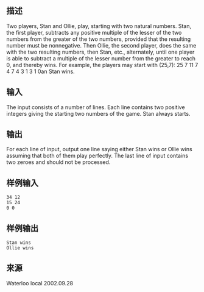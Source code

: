 ## 描述


Two players, Stan and Ollie, play, starting with two natural numbers. Stan, the first player, subtracts any positive multiple of the lesser of the two numbers from the greater of the two numbers, provided that the resulting number must be nonnegative. Then Ollie, the second player, does the same with the two resulting numbers, then Stan, etc., alternately, until one player is able to subtract a multiple of the lesser number from the greater to reach 0, and thereby wins. For example, the players may start with (25,7):          25 7         11 7          4 7          4 3          1 3          1 0an Stan wins. 

## 输入


The input consists of a number of lines. Each line contains two positive integers giving the starting two numbers of the game. Stan always starts.

## 输出


For each line of input, output one line saying either Stan wins or Ollie wins assuming that both of them play perfectly. The last line of input contains two zeroes and should not be processed.

## 样例输入


```
34 12
15 24
0 0

```


## 样例输出


```
Stan wins
Ollie wins

```


## 来源


Waterloo local 2002.09.28

